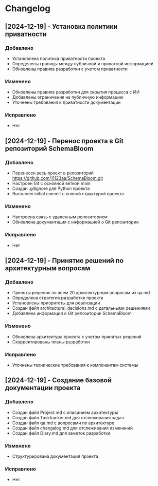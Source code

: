 # Changelog

## [2024-12-19] - Установка политики приватности
### Добавлено
- Установлена политика приватности проекта
- Определены границы между публичной и приватной информацией
- Обновлены правила разработки с учетом приватности

### Изменено
- Обновлены правила разработки для скрытия процесса с ИИ
- Добавлены ограничения на публичную информацию
- Уточнены требования к приватности документации

### Исправлено
- Нет

## [2024-12-19] - Перенос проекта в Git репозиторий SchemaBloom
### Добавлено
- Перенесен весь проект в репозиторий https://github.com/11123aa/SchemaBloom.git
- Настроен Git с основной веткой main
- Создан .gitignore для Python проекта
- Выполнен initial commit с полной структурой проекта

### Изменено
- Настроена связь с удаленным репозиторием
- Обновлена документация с информацией о Git репозитории

### Исправлено
- Нет

## [2024-12-19] - Принятие решений по архитектурным вопросам
### Добавлено
- Приняты решения по всем 20 архитектурным вопросам из qa.md
- Определена стратегия разработки проекта
- Установлены приоритеты для реализации
- Создан файл architectural_decisions.md с детальными решениями
- Добавлена информация о Git репозитории SchemaBloom

### Изменено
- Обновлена архитектура проекта с учетом принятых решений
- Скорректированы планы разработки

### Исправлено
- Уточнены технические требования к компонентам системы

## [2024-12-19] - Создание базовой документации проекта
### Добавлено
- Создан файл Project.md с описанием архитектуры
- Создан файл Tasktracker.md для отслеживания задач
- Создан файл qa.md с вопросами по архитектуре
- Создан файл changelog.md для отслеживания изменений
- Создан файл Diary.md для заметок разработки

### Изменено
- Структурирована документация проекта

### Исправлено
- Нет 